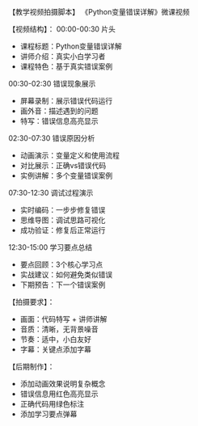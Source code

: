 
【教学视频拍摄脚本】
《Python变量错误详解》微课视频

【视频结构】：
00:00-00:30 片头
  - 课程标题：Python变量错误详解
  - 讲师介绍：真实小白学习者
  - 课程特色：基于真实错误案例

00:30-02:30 错误现象展示
  - 屏幕录制：展示错误代码运行
  - 画外音：描述遇到的问题
  - 特写：错误信息高亮显示

02:30-07:30 错误原因分析  
  - 动画演示：变量定义和使用流程
  - 对比展示：正确vs错误代码
  - 实例讲解：多个变量错误案例

07:30-12:30 调试过程演示
  - 实时编码：一步步修复错误
  - 思维导图：调试思路可视化
  - 成功验证：修复后正常运行

12:30-15:00 学习要点总结
  - 要点回顾：3个核心学习点
  - 实战建议：如何避免类似错误
  - 下期预告：下一个错误案例

【拍摄要求】：
- 画面：代码特写 + 讲师讲解
- 音质：清晰，无背景噪音  
- 节奏：适中，小白友好
- 字幕：关键点添加字幕

【后期制作】：
- 添加动画效果说明复杂概念
- 错误信息用红色高亮显示
- 正确代码用绿色标注
- 添加学习要点弹幕
